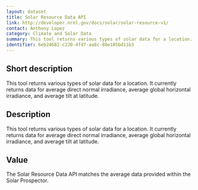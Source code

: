 ```yaml
---
layout: dataset
title: Solar Resource Data API
link: http://developer.nrel.gov/docs/solar/solar-resource-v1/
contact: Anthony Lopez
category: Climate and Solar Data
summary: This tool returns various types of solar data for a location. It currently returns data for average direct normal irradiance, average global horizontal irradiance, and average tilt at latitude.
identifier: 6eb24682-c220-4fd7-aa8c-88e105bd11b3
---
```


## Short description

This tool returns various types of solar data for a location. It currently returns data for average direct normal irradiance, average global horizontal irradiance, and average tilt at latitude.


## Description

This tool returns various types of solar data for a
location. It currently returns data for average direct
normal irradiance, average global horizontal irradiance,
and average tilt at latitude.

## Value

The Solar Resource Data API matches the average data
provided within the Solar Prospector.
